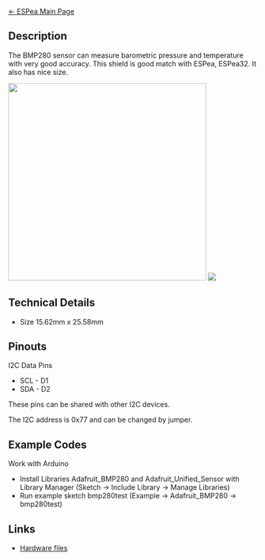 [← ESPea Main Page](ESPea_And_Shields.md)

## Description

The BMP280 sensor can measure barometric pressure and temperature with
very good accuracy. This shield is good match with ESPea, ESPea32. It
also has nice
size.

<img src="https://blog.aprbrother.com/wp-content/uploads/2016/12/bmp280-1-600x600.jpg" width="400">

<img src="https://blog.aprbrother.com/wp-content/uploads/2016/12/bmp280-size.png">

## Technical Details

  - Size 15.62mm x 25.58mm

## Pinouts

I2C Data Pins

  - SCL - D1
  - SDA - D2

These pins can be shared with other I2C devices.

The I2C address is 0x77 and can be changed by jumper.

## Example Codes

Work with Arduino

  - Install Libraries Adafruit_BMP280 and Adafruit_Unified_Sensor
    with Library Manager (Sketch -\> Include Library -\> Manage
    Libraries)
  - Run example sketch bmp280test (Example -\> Adafruit_BMP280 -\>
    bmp280test)

## Links

  - [Hardware
    files](https://github.com/AprilBrother/ESPea-BMP280-Shield)